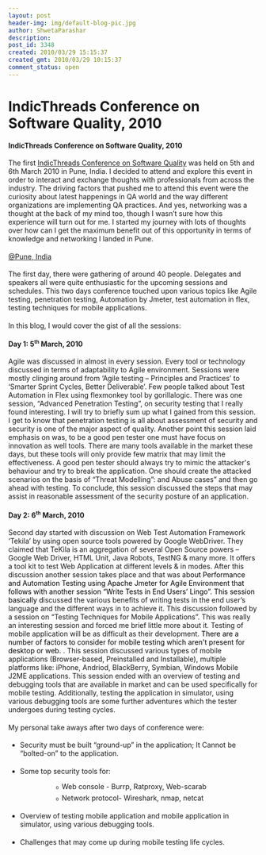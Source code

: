 ```yaml
---
layout: post
header-img: img/default-blog-pic.jpg
author: ShwetaParashar
description: 
post_id: 3348
created: 2010/03/29 15:15:37
created_gmt: 2010/03/29 10:15:37
comment_status: open
---
```


# IndicThreads Conference on Software Quality, 2010

<p style="MARGIN-BOTTOM: 0cm"><strong>IndicThreads Conference on Software Quality, 2010</strong></p>

<p style="MARGIN-TOP: 0.49cm; MARGIN-BOTTOM: 0cm">The first <span style="color: #0000ff;"><span style="text-decoration: underline;"><a href="http://q10.indicthreads.com/">IndicThreads Conference on Software Quality</a></span></span> was held on 5th and 6th March 2010 in Pune, India. I decided to attend and explore this event in order to interact and exchange thoughts with professionals from across the industry. The driving factors that pushed me to attend this event were the curiosity about latest happenings in QA world and the way different organizations are implementing QA practices. And yes, networking was a thought at the back of my mind too, though I wasn’t sure how this experience will turn out for me. I started my journey with lots of thoughts over how can I get the maximum benefit out of this opportunity in terms of knowledge and networking I landed in Pune.</p>

<p style="MARGIN-TOP: 0.49cm; MARGIN-BOTTOM: 0cm"><span style="text-decoration: underline;">@Pune, India</span></p>

<p style="MARGIN-TOP: 0.49cm; MARGIN-BOTTOM: 0cm">The first day, there were gathering of around 40 people. Delegates and speakers all were quite enthusiastic for the upcoming sessions and schedules. This two days conference touched upon various topics like Agile testing, penetration testing, Automation by Jmeter, test automation in flex, testing techniques for mobile applications.</p>

<p style="MARGIN-TOP: 0.49cm; MARGIN-BOTTOM: 0cm"><!--more--></p>

<p style="MARGIN-TOP: 0.49cm; MARGIN-BOTTOM: 0cm">In this blog, I would cover the gist of all the sessions:</p>

<p style="MARGIN-TOP: 0.49cm; MARGIN-BOTTOM: 0cm"><strong>Day 1: 5</strong><sup><span style="font-size: x-small;"><strong>th</strong></span></sup><strong> March, 2010</strong></p>

<p style="MARGIN-TOP: 0.49cm; MARGIN-BOTTOM: 0cm">Agile was discussed in almost in every session. Every tool or technology discussed in terms of adaptability to Agile environment. Sessions were mostly clinging around from ‘Agile testing – Principles and Practices’ to ‘Smarter Sprint Cycles, Better Deliverable’. Few people talked about Test Automation in Flex using flexmonkey tool by gorillalogic. There was one session, “Advanced Penetration Testing”, on security testing that I really found interesting. I will try to briefly sum up what I gained from this session. I get to know that penetration testing is all about assessment of security and security is one of the major aspect of quality. Another point this session laid emphasis on was, to be a good pen tester one must have focus on innovation as well tools. There are many tools available in the market these days, but these tools will only provide few matrix that may limit the effectiveness. A good pen tester should always try to mimic the attacker's behaviour and try to break the application. One should create the attacked scenarios on the basis of “Threat Modelling”: and Abuse cases” and then go ahead with testing. To conclude, this session discussed the steps that may assist in reasonable assessment of the security posture of an application.</p>

<p style="MARGIN-TOP: 0.49cm; MARGIN-BOTTOM: 0cm"><strong>Day 2: 6</strong><sup><span style="font-size: x-small;"><strong>th</strong></span></sup><strong> March, 2010</strong></p>

<p style="MARGIN-TOP: 0.49cm; MARGIN-BOTTOM: 0cm">Second day started with discussion on Web Test Automation Framework ‘Tekila’ by using open source tools powered by Google WebDriver. They claimed that TeKila is an aggregation of several Open Source powers – Google Web Driver, HTML Unit, Java Robots, TestNG &amp; many more. It offers a tool kit to test Web Application at different levels &amp; in modes. After this discussion another session takes place and that was ab<span style="color: #000000;">out Performance and Automation Testing using Apache Jmeter for Agile Environment that follows with another session “Write Tests in End Users’ Lingo”. This session basically d</span>iscussed the various benefits of writing tests in the end user’s language and the different ways in to achieve it. This discussion followed by a session on “Testing Techniques for Mobile Applications”. This was really an interesting session and forced me brief little more about it. Testing of mobile application will be as difficult as their development. <span style="color: #000000;">There are a number of factors to consider for mobile testing which aren't present for desktop or web.</span> . This session discussed various types of mobile applications (Browser-based, Preinstalled and Installable), multiple platforms like: iPhone, Andriod, BlackBerry, Symbian, Windows Mobile J2ME applications. This session ended with an overview of testing and debugging tools that are available in market and can be used specifically for mobile testing. Additionally, testing the application in simulator, using various debugging tools are some further adventures which the tester undergoes during testing cycles.</p>

<p style="MARGIN-TOP: 0.49cm; MARGIN-BOTTOM: 0cm">My personal take aways after two days of conference were:</p>

<ul>
    <li>
<div style="MARGIN-TOP: 0.49cm; MARGIN-BOTTOM: 0cm">Security must be built “ground-up” in the application; It Cannot be “bolted-on” to the application.</div></li>
    <li>
<div style="MARGIN-TOP: 0.49cm; MARGIN-BOTTOM: 0cm">Some top security tools for:</div></li>
</ul>

<p style="MARGIN-TOP: 0.18cm; MARGIN-BOTTOM: 0cm; MARGIN-LEFT: 2.54cm" align="left"><span style="font-family: Courier New;"><span style="font-size: x-small;">o</span></span><span style="font-family: Courier New;"><span style="font-size: x-small;"> </span></span>Web console - Burrp, Ratproxy, Web-scarab</p>

<p style="MARGIN-TOP: 0.18cm; MARGIN-BOTTOM: 0cm; MARGIN-LEFT: 2.54cm" align="left"><span style="font-family: Courier New;"><span style="font-size: x-small;">o</span></span><span style="font-family: Courier New;"><span style="font-size: x-small;"> </span></span>Network protocol- Wireshark, nmap, netcat</p>

<ul>
    <li>
<div style="MARGIN-TOP: 0.49cm; MARGIN-BOTTOM: 0cm">Overview of testing mobile application and mobile application in simulator, using various debugging tools.</div></li>
    <li>
<div style="MARGIN-TOP: 0.49cm; MARGIN-BOTTOM: 0cm">Challenges that may come up during mobile testing life cycles.</div></li>
</ul>